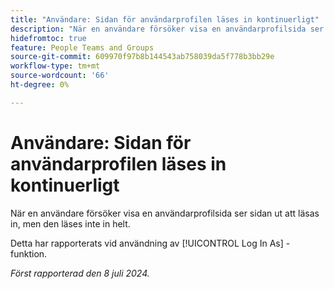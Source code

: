 ```yaml
---
title: "Användare: Sidan för användarprofilen läses in kontinuerligt"
description: "När en användare försöker visa en användarprofilsida ser sidan ut att läsas in, men den läses inte in helt."
hidefromtoc: true
feature: People Teams and Groups
source-git-commit: 609970f97b8b144543ab758039da5f778b3bb29e
workflow-type: tm+mt
source-wordcount: '66'
ht-degree: 0%

---
```



# Användare: Sidan för användarprofilen läses in kontinuerligt

När en användare försöker visa en användarprofilsida ser sidan ut att läsas in, men den läses inte in helt.

Detta har rapporterats vid användning av [!UICONTROL Log In As] -funktion.

_Först rapporterad den 8 juli 2024._
